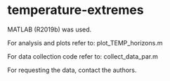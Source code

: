 # temperature-extremes


MATLAB (R2019b) was used. 

For analysis and plots refer to: plot_TEMP_horizons.m

For data collection code refer to: collect_data_par.m

For requesting the data, contact the authors. 